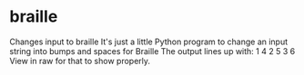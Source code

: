 # braille
Changes input to braille
It's just a little Python program to change an input string into bumps and spaces for Braille
The output lines up with:
1 4
2 5
3 6
View in raw for that to show properly.
